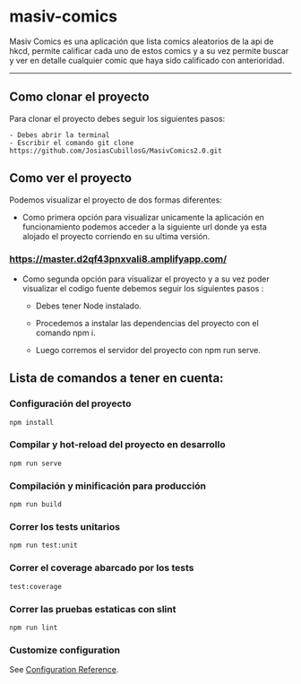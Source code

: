 # masiv-comics

Masiv Comics es una aplicación que lista comics aleatorios de la api de hkcd, permite calificar cada uno de estos comics y a su vez permite buscar y ver en detalle cualquier comic que haya sido calificado con anterioridad.

---

## Como clonar el proyecto

Para clonar el proyecto debes seguir los siguientes pasos:

    - Debes abrir la terminal
    - Escribir el comando git clone https://github.com/JosiasCubillosG/MasivComics2.0.git

## Como ver el proyecto

Podemos visualizar el proyecto de dos formas diferentes:

 - Como primera opción para visualizar unicamente la aplicación en funcionamiento podemos acceder a la siguiente url donde ya esta alojado el proyecto corriendo en su ultima versión.

### https://master.d2qf43pnxvali8.amplifyapp.com/

- Como segunda opción para visualizar el proyecto y a su vez poder visualizar el codigo fuente debemos seguir los siguientes pasos :

    - Debes tener Node instalado.

    - Procedemos a instalar las dependencias del proyecto con el comando npm i.

    - Luego corremos el servidor del proyecto con npm run serve.

## Lista de comandos a tener en cuenta:


### Configuración del proyecto
```
npm install
```

### Compilar y hot-reload del proyecto en desarrollo
```
npm run serve
```

### Compilación y minificación para producción
```
npm run build
```

### Correr los tests unitarios
```
npm run test:unit
```

### Correr el coverage abarcado por los tests
```
test:coverage
```

### Correr las pruebas estaticas con slint
```
npm run lint
```

### Customize configuration
See [Configuration Reference](https://cli.vuejs.org/config/).
